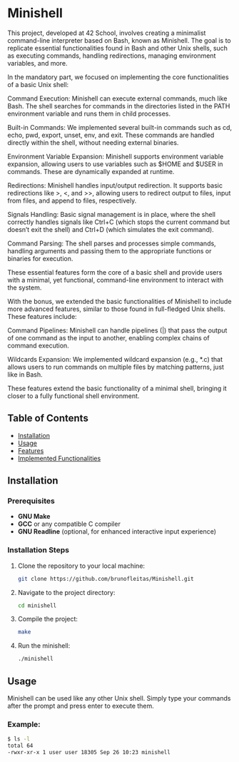 # Minishell

This project, developed at 42 School, involves creating a minimalist command-line interpreter based on Bash, known as Minishell. The goal is to replicate essential functionalities found in Bash and other Unix shells, such as executing commands, handling redirections, managing environment variables, and more.

In the mandatory part, we focused on implementing the core functionalities of a basic Unix shell:

Command Execution: Minishell can execute external commands, much like Bash. The shell searches for commands in the directories listed in the PATH environment variable and runs them in child processes.

Built-in Commands: We implemented several built-in commands such as cd, echo, pwd, export, unset, env, and exit. These commands are handled directly within the shell, without needing external binaries.

Environment Variable Expansion: Minishell supports environment variable expansion, allowing users to use variables such as $HOME and $USER in commands. These are dynamically expanded at runtime.

Redirections: Minishell handles input/output redirection. It supports basic redirections like >, <, and >>, allowing users to redirect output to files, input from files, and append to files, respectively.

Signals Handling: Basic signal management is in place, where the shell correctly handles signals like Ctrl+C (which stops the current command but doesn’t exit the shell) and Ctrl+D (which simulates the exit command).

Command Parsing: The shell parses and processes simple commands, handling arguments and passing them to the appropriate functions or binaries for execution.

These essential features form the core of a basic shell and provide users with a minimal, yet functional, command-line environment to interact with the system.

With the bonus, we extended the basic functionalities of Minishell to include more advanced features, similar to those found in full-fledged Unix shells. These features include:

Command Pipelines: Minishell can handle pipelines (|) that pass the output of one command as the input to another, enabling complex chains of command execution.

Wildcards Expansion: We implemented wildcard expansion (e.g., *.c) that allows users to run commands on multiple files by matching patterns, just like in Bash.

These features extend the basic functionality of a minimal shell, bringing it closer to a fully functional shell environment.

## Table of Contents

- [Installation](#installation)
- [Usage](#usage)
- [Features](#features)
- [Implemented Functionalities](#implemented-functionalities)

## Installation

### Prerequisites

- **GNU Make**
- **GCC** or any compatible C compiler
- **GNU Readline** (optional, for enhanced interactive input experience)

### Installation Steps

1. Clone the repository to your local machine:
    ```bash
    git clone https://github.com/brunofleitas/Minishell.git
    ```

2. Navigate to the project directory:
    ```bash
    cd minishell
    ```

3. Compile the project:
    ```bash
    make
    ```

4. Run the minishell:
    ```bash
    ./minishell
    ```

## Usage

Minishell can be used like any other Unix shell. Simply type your commands after the prompt and press enter to execute them.

### Example:

```bash
$ ls -l
total 64
-rwxr-xr-x 1 user user 18305 Sep 26 10:23 minishell
